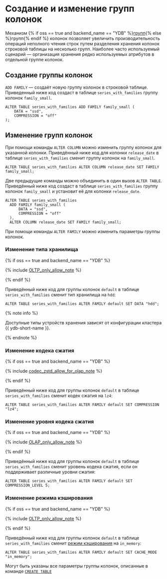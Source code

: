 # Создание и изменение групп колонок

Механизм {% if oss == true and backend_name == "YDB" %}[групп](../../../../concepts/datamodel/table.md#column-groups){% else %}групп{% endif %} колонок позволяет увеличить производительность операций неполного чтения строк путем разделения хранения колонок строковой таблицы на несколько групп. Наиболее часто используемый сценарий — организация хранения редко используемых атрибутов в отдельной группе колонок.


## Создание группы колонок

`ADD FAMILY` — создаёт новую группу колонок в строковой таблице. Приведенный ниже код создаст в таблице `series_with_families` группу колонок `family_small`.

```yql
ALTER TABLE series_with_families ADD FAMILY family_small (
    DATA = "ssd",
    COMPRESSION = "off"
);
```

## Изменение групп колонок

При помощи команды `ALTER COLUMN` можно изменить группу колонок для указанной колонки. Приведённый ниже код для колонки `release_date` в таблице `series_with_families` сменит группу колонок на `family_small`.

```yql
ALTER TABLE series_with_families ALTER COLUMN release_date SET FAMILY family_small;
```

Две предыдущие команды можно объединить в один вызов `ALTER TABLE`. Приведённый ниже код создаст в таблице `series_with_families` группу колонок `family_small` и установит её для колонки `release_date`.

```yql
ALTER TABLE series_with_families
  ADD FAMILY family_small (
      DATA = "ssd",
      COMPRESSION = "off"
  ),
  ALTER COLUMN release_date SET FAMILY family_small;
```

При помощи команды `ALTER FAMILY` можно изменить параметры группы колонок.

### Изменение типа хранилища

{% if oss == true and backend_name == "YDB" %}

{% include [OLTP_only_allow_note](../../../../_includes/only_allow_for_oltp_note.md) %}

{% endif %}

Приведённый ниже код для группы колонок `default` в таблице `series_with_families` сменит тип хранилища на `hdd`:

```yql
ALTER TABLE series_with_families ALTER FAMILY default SET DATA "hdd";
```

{% note info %}

Доступные типы устройств хранения зависят от конфигурации кластера {{ ydb-short-name }}.

{% endnote %}

### Изменение кодека сжатия

{% if oss == true and backend_name == "YDB" %}

{% include [codec_zstd_allow_for_olap_note](../../../../_includes/codec_zstd_allow_for_olap_note.md) %}

{% endif %}

Приведённый ниже код для группы колонок `default` в таблице `series_with_families` сменит кодек сжатия на `lz4`:

```yql
ALTER TABLE series_with_families ALTER FAMILY default SET COMPRESSION "lz4";
```

### Изменение уровня кодека сжатия

{% if oss == true and backend_name == "YDB" %}

{% include [OLAP_only_allow_note](../../../../_includes/only_allow_for_olap_note.md) %}

{% endif %}

Приведённый ниже код для группы колонок `default` в таблице `series_with_families` сменит уровень кодека сжатия, если он поддерживает различные уровни сжатия:

```yql
ALTER TABLE series_with_families ALTER FAMILY default SET COMPRESSION_LEVEL 5;
```

### Изменение режима кэширования

{% if oss == true and backend_name == "YDB" %}

{% include [OLTP_only_allow_note](../../../../_includes/only_allow_for_oltp_note.md) %}

{% endif %}

Приведённый ниже код для группы колонок `default` в таблице `series_with_families` сменит [режим кэширования](../../../../concepts/datamodel/table.md#cache-modes) на `in_memory`:

```yql
ALTER TABLE series_with_families ALTER FAMILY default SET CACHE_MODE "in_memory";
```

Могут быть указаны все параметры группы колонок, описанные в команде [`CREATE TABLE`](../create_table/secondary_index.md)